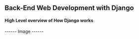 ## Back-End Web Development with Django
#### High Level overview of How Django works
------ Image ------

